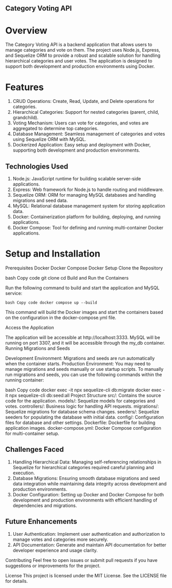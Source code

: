 ## Category Voting API
# Overview
The Category Voting API is a backend application that allows users to manage categories and vote on them. The project uses Node.js, Express, and Sequelize ORM to provide a robust and scalable solution for handling hierarchical categories and user votes. The application is designed to support both development and production environments using Docker.

# Features
1. CRUD Operations: Create, Read, Update, and Delete operations for categories.
2. Hierarchical Categories: Support for nested categories (parent, child, grandchild).
3. Voting Mechanism: Users can vote for categories, and votes are aggregated to determine top categories.
4. Database Management: Seamless management of categories and votes using Sequelize ORM with MySQL.
5. Dockerized Application: Easy setup and deployment with Docker, supporting both development and production environments.

## Technologies Used
1. Node.js: JavaScript runtime for building scalable server-side applications.
2. Express: Web framework for Node.js to handle routing and middleware.
3. Sequelize ORM: ORM for managing MySQL databases and handling migrations and seed data.
4. MySQL: Relational database management system for storing application data.
5. Docker: Containerization platform for building, deploying, and running applications.
6. Docker Compose: Tool for defining and running multi-container Docker applications.

# Setup and Installation
Prerequisites
Docker
Docker Compose
Docker Setup
Clone the Repository

bash
Copy code
git clone <repository-url>
cd <project-directory>
Build and Run the Containers

Run the following command to build and start the application and MySQL service:

``bash
Copy code
docker compose up --build``

This command will build the Docker images and start the containers based on the configuration in the docker-compose.yml file.

Access the Application

The application will be accessible at http://localhost:3333.
MySQL will be running on port 3307, and it will be accessible through the my_db container.
Running Migrations and Seeds

Development Environment: Migrations and seeds are run automatically when the container starts.
Production Environment: You may need to manage migrations and seeds manually or use startup scripts.
To manually run migrations and seeds, you can use the following commands within the running container:

bash
Copy code
docker exec -it <container-id> npx sequelize-cli db:migrate
docker exec -it <container-id> npx sequelize-cli db:seed:all
Project Structure
src/: Contains the source code for the application.
models/: Sequelize models for categories and votes.
controllers/: Business logic for handling API requests.
migrations/: Sequelize migrations for database schema changes.
seeders/: Sequelize seeders for populating the database with initial data.
config/: Configuration files for database and other settings.
Dockerfile: Dockerfile for building application images.
docker-compose.yml: Docker Compose configuration for multi-container setup.

## Challenges Faced
1. Handling Hierarchical Data: Managing self-referencing relationships in Sequelize for hierarchical categories required careful planning and execution.
2. Database Migrations: Ensuring smooth database migrations and seed data integration while maintaining data integrity across development and production environments.
3. Docker Configuration: Setting up Docker and Docker Compose for both development and production environments with efficient handling of dependencies and migrations.

## Future Enhancements
1. User Authentication: Implement user authentication and authorization to manage votes and categories more securely.
2. API Documentation: Generate and maintain API documentation for better developer experience and usage clarity.

Contributing
Feel free to open issues or submit pull requests if you have suggestions or improvements for the project.

License
This project is licensed under the MIT License. See the LICENSE file for details.

